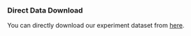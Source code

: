 ### Direct Data Download

You can directly download our experiment dataset from [here](https://zhoucong-my.sharepoint.com/:f:/g/personal/o_xoffice_top/ElKSjYlRsntBuLLRoP3zQbEBjjJ-i-tbyg_FiPx_GqUErg?e=diOQIm).
